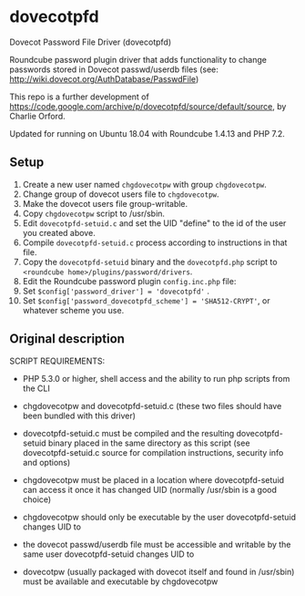 # dovecotpfd

Dovecot Password File Driver (dovecotpfd)

Roundcube password plugin driver that adds functionality to change passwords stored in
Dovecot passwd/userdb files (see: http://wiki.dovecot.org/AuthDatabase/PasswdFile)

This repo is a further development of https://code.google.com/archive/p/dovecotpfd/source/default/source, by Charlie Orford.

Updated for running on Ubuntu 18.04 with Roundcube 1.4.13 and PHP 7.2.

## Setup

1. Create a new user named `chgdovecotpw` with group `chgdovecotpw`.
1. Change group of dovecot users file to `chgdovecotpw`.
1. Make the dovecot users file group-writable.
1. Copy `chgdovecotpw` script to /usr/sbin.
1. Edit `dovecotpfd-setuid.c` and set the UID "define" to the id of the user you created above.
1. Compile `dovecotpfd-setuid.c` process according to instructions in that file.
1. Copy the `dovecotpfd-setuid` binary and the `dovecotpfd.php` script to `<roundcube home>/plugins/password/drivers`.
1. Edit the Roundcube password plugin `config.inc.php` file: 
  1. Set `$config['password_driver'] = 'dovecotpfd'` .
  2. Set `$config['password_dovecotpfd_scheme'] = 'SHA512-CRYPT'`, or whatever scheme you use.

## Original description

SCRIPT REQUIREMENTS:

 - PHP 5.3.0 or higher, shell access and the ability to run php scripts from the CLI

 - chgdovecotpw and dovecotpfd-setuid.c (these two files should have been bundled with this driver)

 - dovecotpfd-setuid.c must be compiled and the resulting dovecotpfd-setuid binary placed in the same directory
   as this script (see dovecotpfd-setuid.c source for compilation instructions, security info and options)

 - chgdovecotpw must be placed in a location where dovecotpfd-setuid can access it once it has changed UID (normally /usr/sbin is a good choice)

 - chgdovecotpw should only be executable by the user dovecotpfd-setuid changes UID to

 - the dovecot passwd/userdb file must be accessible and writable by the same user dovecotpfd-setuid changes UID to

 - dovecotpw (usually packaged with dovecot itself and found in /usr/sbin) must be available and executable by chgdovecotpw


